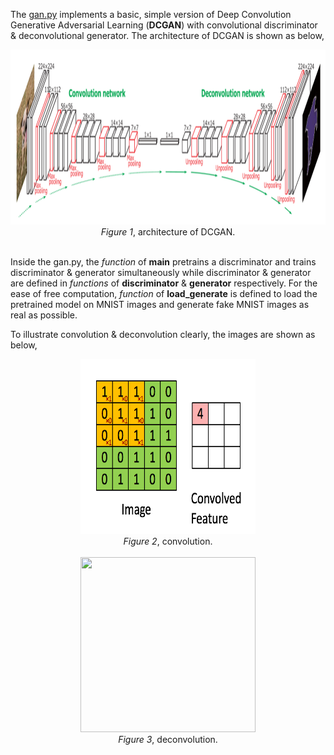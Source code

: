 The [gan.py](gan.py) implements a basic, simple version of Deep Convolution Generative Adversarial Learning (**DCGAN**) 
with convolutional discriminator & deconvolutional generator. The architecture of DCGAN is shown as below,
<p align="center">
<img src="imgs/DCGAN.gif" width="750" height="280"><br/>
<i>Figure 1</i>, architecture of DCGAN.<br/><br/>
</p>

Inside the gan.py, the *function* of **main** pretrains a discriminator and trains discriminator & generator simultaneously while discriminator & generator 
are defined in *functions* of **discriminator** & **generator** respectively. For the ease of free computation, *function* of **load_generate** is defined to load the pretrained model on MNIST images and generate fake MNIST images as real as possible.

To illustrate convolution & deconvolution clearly, the images are shown as below,
<p align="center">
<img src="imgs/convolution.gif" width="280" height="280"><br/>
<i>Figure 2</i>, convolution.<br/><br/>
<img src="imgs/deconvolution" width="280" height="280"><br/>
<i>Figure 3</i>, deconvolution.<br/><br/>
</p>
